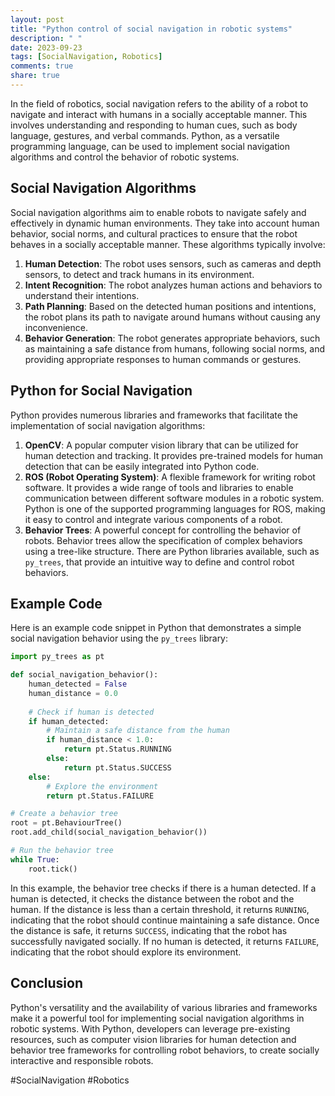```yaml
---
layout: post
title: "Python control of social navigation in robotic systems"
description: " "
date: 2023-09-23
tags: [SocialNavigation, Robotics]
comments: true
share: true
---
```


In the field of robotics, social navigation refers to the ability of a robot to navigate and interact with humans in a socially acceptable manner. This involves understanding and responding to human cues, such as body language, gestures, and verbal commands. Python, as a versatile programming language, can be used to implement social navigation algorithms and control the behavior of robotic systems.

## Social Navigation Algorithms

Social navigation algorithms aim to enable robots to navigate safely and effectively in dynamic human environments. They take into account human behavior, social norms, and cultural practices to ensure that the robot behaves in a socially acceptable manner. These algorithms typically involve:

1. **Human Detection**: The robot uses sensors, such as cameras and depth sensors, to detect and track humans in its environment.
2. **Intent Recognition**: The robot analyzes human actions and behaviors to understand their intentions.
3. **Path Planning**: Based on the detected human positions and intentions, the robot plans its path to navigate around humans without causing any inconvenience.
4. **Behavior Generation**: The robot generates appropriate behaviors, such as maintaining a safe distance from humans, following social norms, and providing appropriate responses to human commands or gestures.

## Python for Social Navigation

Python provides numerous libraries and frameworks that facilitate the implementation of social navigation algorithms:

1. **OpenCV**: A popular computer vision library that can be utilized for human detection and tracking. It provides pre-trained models for human detection that can be easily integrated into Python code.
2. **ROS (Robot Operating System)**: A flexible framework for writing robot software. It provides a wide range of tools and libraries to enable communication between different software modules in a robotic system. Python is one of the supported programming languages for ROS, making it easy to control and integrate various components of a robot.
3. **Behavior Trees**: A powerful concept for controlling the behavior of robots. Behavior trees allow the specification of complex behaviors using a tree-like structure. There are Python libraries available, such as `py_trees`, that provide an intuitive way to define and control robot behaviors.

## Example Code

Here is an example code snippet in Python that demonstrates a simple social navigation behavior using the `py_trees` library:

```python
import py_trees as pt

def social_navigation_behavior():
    human_detected = False
    human_distance = 0.0
    
    # Check if human is detected
    if human_detected:
        # Maintain a safe distance from the human
        if human_distance < 1.0:
            return pt.Status.RUNNING
        else:
            return pt.Status.SUCCESS
    else:
        # Explore the environment
        return pt.Status.FAILURE

# Create a behavior tree
root = pt.BehaviourTree()
root.add_child(social_navigation_behavior())

# Run the behavior tree
while True:
    root.tick()
```

In this example, the behavior tree checks if there is a human detected. If a human is detected, it checks the distance between the robot and the human. If the distance is less than a certain threshold, it returns `RUNNING`, indicating that the robot should continue maintaining a safe distance. Once the distance is safe, it returns `SUCCESS`, indicating that the robot has successfully navigated socially. If no human is detected, it returns `FAILURE`, indicating that the robot should explore its environment.

## Conclusion

Python's versatility and the availability of various libraries and frameworks make it a powerful tool for implementing social navigation algorithms in robotic systems. With Python, developers can leverage pre-existing resources, such as computer vision libraries for human detection and behavior tree frameworks for controlling robot behaviors, to create socially interactive and responsible robots.

#SocialNavigation #Robotics